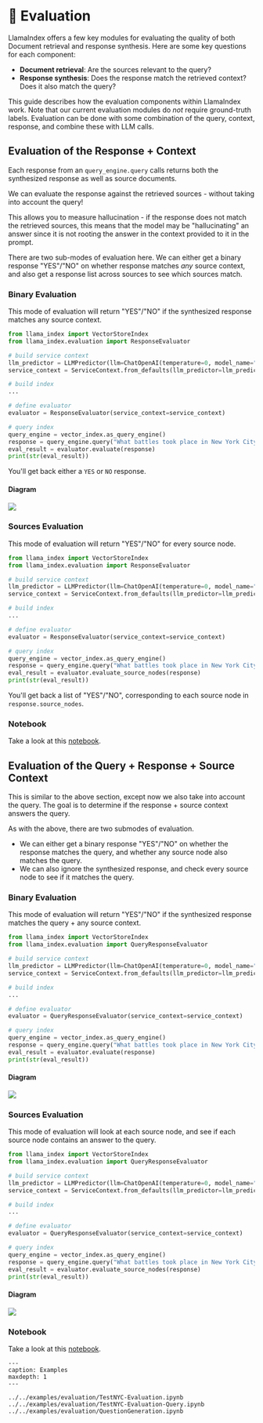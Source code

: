 # 🔬 Evaluation

LlamaIndex offers a few key modules for evaluating the quality of both Document retrieval and response synthesis.
Here are some key questions for each component:
- **Document retrieval**: Are the sources relevant to the query?
- **Response synthesis**: Does the response match the retrieved context? Does it also match the query? 

This guide describes how the evaluation components within LlamaIndex work. Note that our current evaluation modules
do *not* require ground-truth labels. Evaluation can be done with some combination of the query, context, response,
and combine these with LLM calls.

## Evaluation of the Response + Context

Each response from an `query_engine.query` calls returns both the synthesized response as well as source documents.

We can evaluate the response against the retrieved sources - without taking into account the query!

This allows you to measure hallucination - if the response does not match the retrieved sources, this means that the model may be "hallucinating" an answer
since it is not rooting the answer in the context provided to it in the prompt.

There are two sub-modes of evaluation here. We can either get a binary response "YES"/"NO" on whether response matches *any* source context,
and also get a response list across sources to see which sources match.

### Binary Evaluation

This mode of evaluation will return "YES"/"NO" if the synthesized response matches any source context.

```python
from llama_index import VectorStoreIndex
from llama_index.evaluation import ResponseEvaluator

# build service context
llm_predictor = LLMPredictor(llm=ChatOpenAI(temperature=0, model_name="gpt-4"))
service_context = ServiceContext.from_defaults(llm_predictor=llm_predictor)

# build index
...

# define evaluator
evaluator = ResponseEvaluator(service_context=service_context)

# query index
query_engine = vector_index.as_query_engine()
response = query_engine.query("What battles took place in New York City in the American Revolution?")
eval_result = evaluator.evaluate(response)
print(str(eval_result))

```

You'll get back either a `YES` or `NO` response.

#### Diagram

![](/_static/evaluation/eval_response_context.png)




### Sources Evaluation

This mode of evaluation will return "YES"/"NO" for every source node.

```python
from llama_index import VectorStoreIndex
from llama_index.evaluation import ResponseEvaluator

# build service context
llm_predictor = LLMPredictor(llm=ChatOpenAI(temperature=0, model_name="gpt-4"))
service_context = ServiceContext.from_defaults(llm_predictor=llm_predictor)

# build index
...

# define evaluator
evaluator = ResponseEvaluator(service_context=service_context)

# query index
query_engine = vector_index.as_query_engine()
response = query_engine.query("What battles took place in New York City in the American Revolution?")
eval_result = evaluator.evaluate_source_nodes(response)
print(str(eval_result))

```

You'll get back a list of "YES"/"NO", corresponding to each source node in `response.source_nodes`.

### Notebook

Take a look at this [notebook](https://github.com/jerryjliu/llama_index/blob/main/examples/evaluation/TestNYC-Evaluation.ipynb).


## Evaluation of the Query + Response + Source Context

This is similar to the above section, except now we also take into account the query. The goal is to determine if
the response + source context answers the query.

As with the above, there are two submodes of evaluation. 
- We can either get a binary response "YES"/"NO" on whether
the response matches the query, and whether any source node also matches the query.
- We can also ignore the synthesized response, and check every source node to see
if it matches the query.

### Binary Evaluation

This mode of evaluation will return "YES"/"NO" if the synthesized response matches the query + any source context.

```python
from llama_index import VectorStoreIndex
from llama_index.evaluation import QueryResponseEvaluator

# build service context
llm_predictor = LLMPredictor(llm=ChatOpenAI(temperature=0, model_name="gpt-4"))
service_context = ServiceContext.from_defaults(llm_predictor=llm_predictor)

# build index
...

# define evaluator
evaluator = QueryResponseEvaluator(service_context=service_context)

# query index
query_engine = vector_index.as_query_engine()
response = query_engine.query("What battles took place in New York City in the American Revolution?")
eval_result = evaluator.evaluate(response)
print(str(eval_result))

```

#### Diagram

![](/_static/evaluation/eval_query_response_context.png)


### Sources Evaluation

This mode of evaluation will look at each source node, and see if each source node contains an answer to the query.

```python
from llama_index import VectorStoreIndex
from llama_index.evaluation import QueryResponseEvaluator

# build service context
llm_predictor = LLMPredictor(llm=ChatOpenAI(temperature=0, model_name="gpt-4"))
service_context = ServiceContext.from_defaults(llm_predictor=llm_predictor)

# build index
...

# define evaluator
evaluator = QueryResponseEvaluator(service_context=service_context)

# query index
query_engine = vector_index.as_query_engine()
response = query_engine.query("What battles took place in New York City in the American Revolution?")
eval_result = evaluator.evaluate_source_nodes(response)
print(str(eval_result))

```

#### Diagram

![](/_static/evaluation/eval_query_sources.png)

### Notebook

Take a look at this [notebook](https://github.com/jerryjliu/llama_index/blob/main/examples/evaluation/TestNYC-Evaluation-Query.ipynb).


```{toctree}
---
caption: Examples
maxdepth: 1
---

../../examples/evaluation/TestNYC-Evaluation.ipynb
../../examples/evaluation/TestNYC-Evaluation-Query.ipynb
../../examples/evaluation/QuestionGeneration.ipynb
```